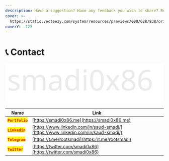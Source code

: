 ```yaml
---
description: Have a suggestion? Have any feedback you wish to share? Reach me here :)
cover: >-
  https://static.vecteezy.com/system/resources/previews/000/628/838/original/vector-abstract-background-with-particle-wave-design.jpg
coverY: -123
---
```


# 📞 Contact

<img src="../.gitbook/assets/file.excalidraw.svg" alt="Send mail at: smadixd@gmail.com" class="gitbook-drawing">

| Name                                            | Link                                                                               |
| ----------------------------------------------- | ---------------------------------------------------------------------------------- |
| <mark style="color:red;">**`Portfolio`**</mark> | [https://smadi0x86.me](https://smadi0x86.me)                                       |
| <mark style="color:red;">**`Linkedin`**</mark>  | [https://www.linkedin.com/in/saud-smadi/](https://www.linkedin.com/in/saud-smadi/) |
| <mark style="color:red;">**`Telegram`**</mark>  | [https://t.me/rootsmadi](https://t.me/rootsmadi)                                   |
| <mark style="color:red;">**`Twitter`**</mark>   | [https://twitter.com/smadi0x86](https://twitter.com/smadi0x86)                     |
